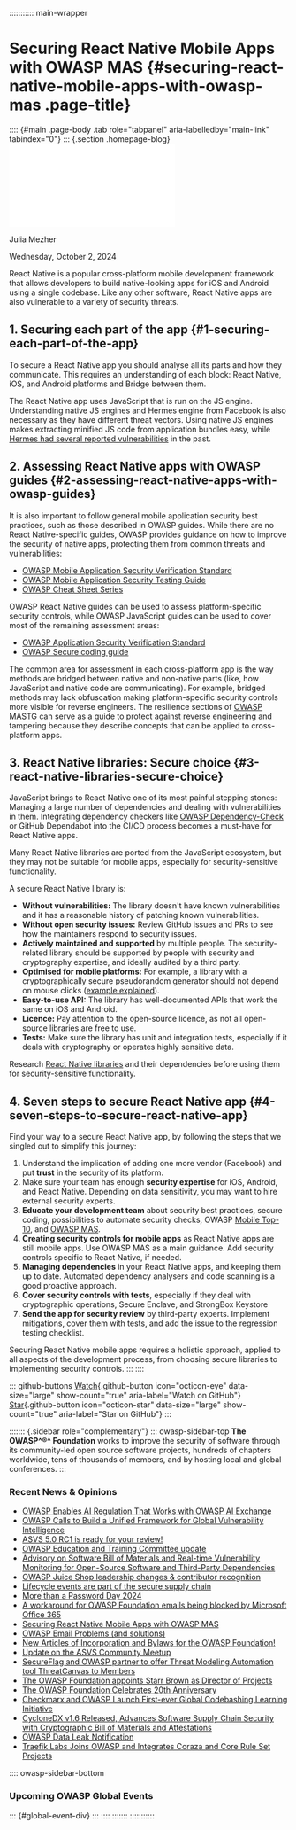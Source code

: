 ::::::::::: main-wrapper
# Securing React Native Mobile Apps with OWASP MAS {#securing-react-native-mobile-apps-with-owasp-mas .page-title}

:::: {#main .page-body .tab role="tabpanel" aria-labelledby="main-link" tabindex="0"}
::: {.section .homepage-blog}
![image](../../../../assets/images/people/leader_julia_mezher.html)

Julia Mezher

Wednesday, October 2, 2024

React Native is a popular cross-platform mobile development framework
that allows developers to build native-looking apps for iOS and Android
using a single codebase. Like any other software, React Native apps are
also vulnerable to a variety of security threats.

## 1. Securing each part of the app {#1-securing-each-part-of-the-app}

To secure a React Native app you should analyse all its parts and how
they communicate. This requires an understanding of each block: React
Native, iOS, and Android platforms and Bridge between them.

The React Native app uses JavaScript that is run on the JS engine.
Understanding native JS engines and Hermes engine from Facebook is also
necessary as they have different threat vectors. Using native JS engines
makes extracting minified JS code from application bundles easy, while
[Hermes had several reported
vulnerabilities](https://cve.mitre.org/cgi-bin/cvekey.cgi?keyword=hermes)
in the past.

## 2. Assessing React Native apps with OWASP guides {#2-assessing-react-native-apps-with-owasp-guides}

It is also important to follow general mobile application security best
practices, such as those described in OWASP guides. While there are no
React Native-specific guides, OWASP provides guidance on how to improve
the security of native apps, protecting them from common threats and
vulnerabilities:

- [OWASP Mobile Application Security Verification
  Standard](https://mas.owasp.org/MASVS/)
- [OWASP Mobile Application Security Testing
  Guide](https://mas.owasp.org/MASTG/)
- [OWASP Cheat Sheet Series](https://cheatsheetseries.owasp.org/)

OWASP React Native guides can be used to assess platform-specific
security controls, while OWASP JavaScript guides can be used to cover
most of the remaining assessment areas:

- [OWASP Application Security Verification
  Standard](../../../../www-project-application-security-verification-standard/index.html)
- [OWASP Secure coding
  guide](../../../../www-project-secure-coding-practices-quick-reference-guide/stable-en/02-checklist/05-checklist.html)

The common area for assessment in each cross-platform app is the way
methods are bridged between native and non-native parts (like, how
JavaScript and native code are communicating). For example, bridged
methods may lack obfuscation making platform-specific security controls
more visible for reverse engineers. The resilience sections of [OWASP
MASTG](https://mas.owasp.org/MASTG/) can serve as a guide to protect
against reverse engineering and tampering because they describe concepts
that can be applied to cross-platform apps.

## 3. React Native libraries: Secure choice {#3-react-native-libraries-secure-choice}

JavaScript brings to React Native one of its most painful stepping
stones: Managing a large number of dependencies and dealing with
vulnerabilities in them. Integrating dependency checkers like [OWASP
Dependency-Check](../../../../www-project-dependency-check/index.html)
or GitHub Dependabot into the CI/CD process becomes a must-have for
React Native apps.

Many React Native libraries are ported from the JavaScript ecosystem,
but they may not be suitable for mobile apps, especially for
security-sensitive functionality.

A secure React Native library is:

- **Without vulnerabilities:** The library doesn't have known
  vulnerabilities and it has a reasonable history of patching known
  vulnerabilities.
- **Without open security issues:** Review GitHub issues and PRs to see
  how the maintainers respond to security issues.
- **Actively maintained and supported** by multiple people. The
  security-related library should be supported by people with security
  and cryptography expertise, and ideally audited by a third party.
- **Optimised for mobile platforms:** For example, a library with a
  cryptographically secure pseudorandom generator should not depend on
  mouse clicks ([example
  explained](https://www.cossacklabs.com/blog/crypto-wallets-security/#dependency-issues-with-crypto-wallets)).
- **Easy-to-use API:** The library has well-documented APIs that work
  the same on iOS and Android.
- **Licence:** Pay attention to the open-source licence, as not all
  open-source libraries are free to use.
- **Tests:** Make sure the library has unit and integration tests,
  especially if it deals with cryptography or operates highly sensitive
  data.

Research [React Native
libraries](https://www.cossacklabs.com/blog/react-native-libraries-security/)
and their dependencies before using them for security-sensitive
functionality.

## 4. Seven steps to secure React Native app {#4-seven-steps-to-secure-react-native-app}

Find your way to a secure React Native app, by following the steps that
we singled out to simplify this journey:

1.  Understand the implication of adding one more vendor (Facebook) and
    put **trust** in the security of its platform.
2.  Make sure your team has enough **security expertise** for iOS,
    Android, and React Native. Depending on data sensitivity, you may
    want to hire external security experts.
3.  **Educate your development team** about security best practices,
    secure coding, possibilities to automate security checks, OWASP
    [Mobile Top-10](../../../../www-project-mobile-top-10/index.html),
    and [OWASP MAS](https://mas.owasp.org/).
4.  **Creating security controls for mobile apps** as React Native apps
    are still mobile apps. Use OWASP MAS as a main guidance. Add
    security controls specific to React Native, if needed.
5.  **Managing dependencies** in your React Native apps, and keeping
    them up to date. Automated dependency analysers and code scanning is
    a good proactive approach.
6.  **Cover security controls with tests**, especially if they deal with
    cryptographic operations, Secure Enclave, and StrongBox Keystore
7.  **Send the app for security review** by third-party experts.
    Implement mitigations, cover them with tests, and add the issue to
    the regression testing checklist.

Securing React Native mobile apps requires a holistic approach, applied
to all aspects of the development process, from choosing secure
libraries to implementing security controls.
:::
::::

::: github-buttons
[Watch](https://github.com/owasp/owasp.github.io/subscription){.github-button
icon="octicon-eye" data-size="large" show-count="true"
aria-label="Watch on GitHub"}
[Star](https://github.com/owasp/owasp.github.io){.github-button
icon="octicon-star" data-size="large" show-count="true"
aria-label="Star on GitHub"}
:::

::::::: {.sidebar role="complementary"}
::: owasp-sidebar-top
**The OWASP^®^ Foundation** works to improve the security of software
through its community-led open source software projects, hundreds of
chapters worldwide, tens of thousands of members, and by hosting local
and global conferences.
:::

<div>

### Recent News & Opinions

- [OWASP Enables AI Regulation That Works with OWASP AI
  Exchange](../../../2025/05/06/AI-Exchage-Regulation.html)
- [OWASP Calls to Build a Unified Framework for Global Vulnerability
  Intelligence](../../../2025/04/17/owasp-global-vulnerability-intelligence.html)
- [ASVS 5.0 RC1 is ready for your
  review!](../../../2025/04/09/asvs-rc1-review.html)
- [OWASP Education and Training Committee
  update](../../../2025/03/06/owasp-education-and-training-committee-update.html)
- [Advisory on Software Bill of Materials and Real-time Vulnerability
  Monitoring for Open-Source Software and Third-Party
  Dependencies](../../../2025/02/24/advisory-on-implementation-of-software-bill-of-materials-for-vulnerability-management.html)
- [OWASP Juice Shop leadership changes & contributor
  recognition](../../../2025/01/29/juice-shop-leadership.html)
- [Lifecycle events are part of the secure supply
  chain](../../11/26/lifecycle-events-are-part-of-the-secure-supply-chain.html)
- [More than a Password Day
  2024](../../11/12/more-than-a-password-day-2024.html)
- [A workaround for OWASP Foundation emails being blocked by Microsoft
  Office 365](../30/owaspfoundation-org-emails.html)
- [Securing React Native Mobile Apps with OWASP
  MAS](Securing-React-Native-Mobile-Apps-with-OWASP-MAS.html)
- [OWASP Email Problems (and
  solutions)](../../08/01/owasp-email-problems.html)
- [New Articles of Incorporation and Bylaws for the OWASP
  Foundation!](../../07/09/new-coi-and-bylaws.html)
- [Update on the ASVS Community
  Meetup](../../07/03/asvs-community-meetup.html)
- [SecureFlag and OWASP partner to offer Threat Modeling Automation tool
  ThreatCanvas to
  Members](../../05/30/secureflag-threatcanvas-member-benefit.html)
- [The OWASP Foundation appoints Starr Brown as Director of
  Projects](../../04/22/starr-brown-hired-as-director-projects.html)
- [The OWASP Foundation Celebrates 20th
  Anniversary](../../04/21/owasp-foundation-20th-anniversary.html)
- [Checkmarx and OWASP Launch First-ever Global Codebashing Learning
  Initiative](../../04/18/codebashing-member-benefit.html)
- [CycloneDX v1.6 Released, Advances Software Supply Chain Security with
  Cryptographic Bill of Materials and
  Attestations](../../04/09/CycloneDX-v1.6-Released.html)
- [OWASP Data Leak
  Notification](../../03/29/OWASP-data-breach-notification.html)
- [Traefik Labs Joins OWASP and Integrates Coraza and Core Rule Set
  Projects](../../03/19/traefik_owasp.html)

</div>

:::: owasp-sidebar-bottom
### Upcoming OWASP Global Events

::: {#global-event-div}
:::
::::
:::::::
:::::::::::
